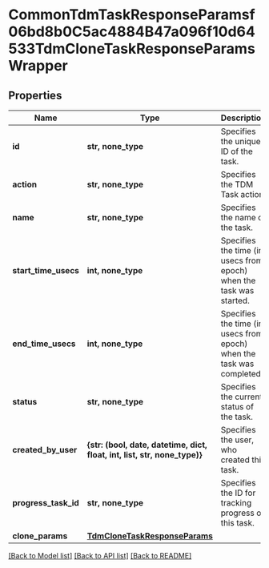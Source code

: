 # CommonTdmTaskResponseParamsf06bd8b0C5ac4884B47a096f10d64533TdmCloneTaskResponseParamsWrapper


## Properties
Name | Type | Description | Notes
------------ | ------------- | ------------- | -------------
**id** | **str, none_type** | Specifies the unique ID of the task. | 
**action** | **str, none_type** | Specifies the TDM Task action. | 
**name** | **str, none_type** | Specifies the name of the task. | [optional] 
**start_time_usecs** | **int, none_type** | Specifies the time (in usecs from epoch) when the task was started. | [optional] 
**end_time_usecs** | **int, none_type** | Specifies the time (in usecs from epoch) when the task was completed. | [optional] 
**status** | **str, none_type** | Specifies the current status of the task. | [optional] 
**created_by_user** | **{str: (bool, date, datetime, dict, float, int, list, str, none_type)}** | Specifies the user, who created this task. | [optional] 
**progress_task_id** | **str, none_type** | Specifies the ID for tracking progress of this task. | [optional] 
**clone_params** | [**TdmCloneTaskResponseParams**](TdmCloneTaskResponseParams.md) |  | [optional] 

[[Back to Model list]](../README.md#documentation-for-models) [[Back to API list]](../README.md#documentation-for-api-endpoints) [[Back to README]](../README.md)


